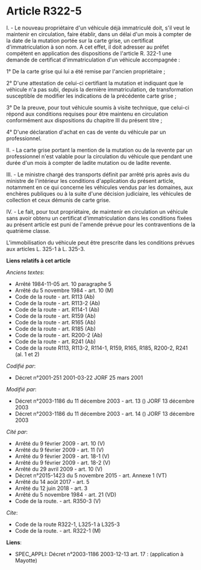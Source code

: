 # Article R322-5

I. - Le nouveau propriétaire d'un véhicule déjà immatriculé doit, s'il veut le maintenir en circulation, faire établir, dans
un délai d'un mois à compter de la date de la mutation portée sur la carte grise, un certificat d'immatriculation à son nom.
A cet effet, il doit adresser au préfet compétent en application des dispositions de l'article R. 322-1 une demande de
certificat d'immatriculation d'un véhicule accompagnée :

1° De la carte grise qui lui a été remise par l'ancien propriétaire ;

2° D'une attestation de celui-ci certifiant la mutation et indiquant que le véhicule n'a pas subi, depuis la dernière
immatriculation, de transformation susceptible de modifier les indications de la précédente carte grise ;

3° De la preuve, pour tout véhicule soumis à visite technique, que celui-ci répond aux conditions requises pour être maintenu
en circulation conformément aux dispositions du chapitre III du présent titre ;

4° D'une déclaration d'achat en cas de vente du véhicule par un professionnel.

II. - La carte grise portant la mention de la mutation ou de la revente par un professionnel n'est valable pour la
circulation du véhicule que pendant une durée d'un mois à compter de ladite mutation ou de ladite revente.

III. - Le ministre chargé des transports définit par arrêté pris après avis du ministre de l'intérieur les conditions
d'application du présent article, notamment en ce qui concerne les véhicules vendus par les domaines, aux enchères publiques
ou à la suite d'une décision judiciaire, les véhicules de collection et ceux démunis de carte grise.

IV. - Le fait, pour tout propriétaire, de maintenir en circulation un véhicule sans avoir obtenu un certificat
d'immatriculation dans les conditions fixées au présent article est puni de l'amende prévue pour les contraventions de la
quatrième classe.

L'immobilisation du véhicule peut être prescrite dans les conditions prévues aux articles L. 325-1 à L. 325-3.

**Liens relatifs à cet article**

_Anciens textes_:

  - Arrêté 1984-11-05 art. 10 paragraphe 5
  - Arrêté du 5 novembre 1984 - art. 10 (M)
  - Code de la route - art. R113 (Ab)
  - Code de la route - art. R113-2 (Ab)
  - Code de la route - art. R114-1 (Ab)
  - Code de la route - art. R159 (Ab)
  - Code de la route - art. R165 (Ab)
  - Code de la route - art. R185 (Ab)
  - Code de la route - art. R200-2 (Ab)
  - Code de la route - art. R241 (Ab)
  - Code de la route R113, R113-2, R114-1, R159, R165, R185, R200-2, R241 (al. 1 et 2)

_Codifié par_:

  - Décret n°2001-251 2001-03-22 JORF 25 mars 2001

_Modifié par_:

  - Décret n°2003-1186 du 11 décembre 2003 - art. 13 () JORF 13 décembre 2003
  - Décret n°2003-1186 du 11 décembre 2003 - art. 14 () JORF 13 décembre 2003

_Cité par_:

  - Arrêté du 9 février 2009 - art. 10 (V)
  - Arrêté du 9 février 2009 - art. 11 (V)
  - Arrêté du 9 février 2009 - art. 18-1 (V)
  - Arrêté du 9 février 2009 - art. 18-2 (V)
  - Arrêté du 29 avril 2009 - art. 10 (V)
  - Décret n°2015-1423 du 5 novembre 2015 - art. Annexe 1 (VT)
  - Arrêté du 14 août 2017 - art. 5
  - Arrêté du 12 juin 2018 - art. 3
  - Arrêté du 5 novembre 1984 - art. 21 (VD)
  - Code de la route. - art. R350-3 (V)

_Cite_:

  - Code de la route R322-1, L325-1 à L325-3
  - Code de la route. - art. R322-1 (M)

**Liens**:

  - SPEC_APPLI: Décret n°2003-1186 2003-12-13 art. 17 : (application à Mayotte)
